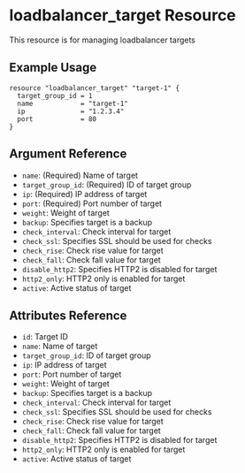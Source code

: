 # loadbalancer_target Resource

This resource is for managing loadbalancer targets

## Example Usage

```hcl
resource "loadbalancer_target" "target-1" {
  target_group_id = 1
  name            = "target-1"
  ip              = "1.2.3.4"
  port            = 80
}
```

## Argument Reference

- `name`: (Required) Name of target
- `target_group_id`: (Required) ID of target group
- `ip`: (Required) IP address of target
- `port`: (Required) Port number of target
- `weight`: Weight of target
- `backup`: Specifies target is a backup
- `check_interval`: Check interval for target
- `check_ssl`: Specifies SSL should be used for checks
- `check_rise`: Check rise value for target
- `check_fall`: Check fall value for target
- `disable_http2`: Specifies HTTP2 is disabled for target
- `http2_only`: HTTP2 only is enabled for target
- `active`: Active status of target

## Attributes Reference

- `id`: Target ID
- `name`: Name of target
- `target_group_id`: ID of target group
- `ip`: IP address of target
- `port`: Port number of target
- `weight`: Weight of target
- `backup`: Specifies target is a backup
- `check_interval`: Check interval for target
- `check_ssl`: Specifies SSL should be used for checks
- `check_rise`: Check rise value for target
- `check_fall`: Check fall value for target
- `disable_http2`: Specifies HTTP2 is disabled for target
- `http2_only`: HTTP2 only is enabled for target
- `active`: Active status of target